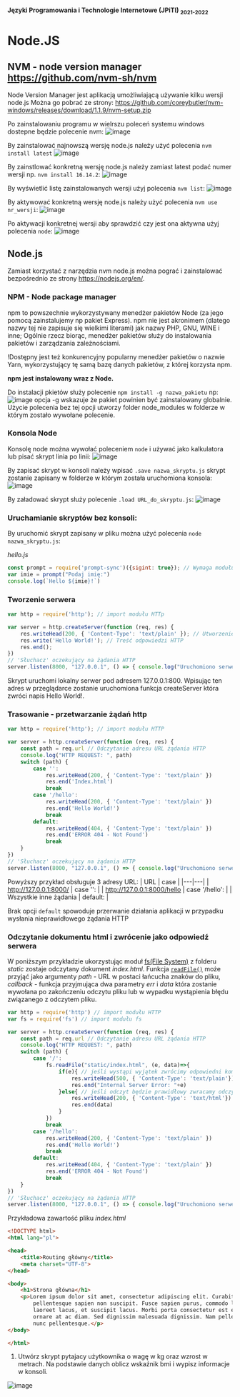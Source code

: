 #### Języki Programowania i Technologie Internetowe (JPiTI) <sub>2021-2022</sub>
# Node.JS

## NVM - node version manager https://github.com/nvm-sh/nvm
Node Version Manager jest aplikacją umożliwiającą używanie kilku wersji node.js
Można go pobrać ze strony: https://github.com/coreybutler/nvm-windows/releases/download/1.1.9/nvm-setup.zip

Po zainstalowaniu programu w wielrszu poleceń systemu windows dostepne będzie polecenie nvm:
![image](https://user-images.githubusercontent.com/37069490/163036369-5cd05169-d731-41a9-8c3a-4857384e2665.png)

By zainstalować najnowszą wersję node.js należy użyć polecenia `nvm install latest`
![image](https://user-images.githubusercontent.com/37069490/163039212-9bc72f50-6fb7-4f47-a7db-317377d9a7f8.png)

By zainstlować konkretną wersję node.js należy zamiast latest podać numer wersji np. `nvm install 16.14.2`:
![image](https://user-images.githubusercontent.com/37069490/163039457-a2e19862-73ca-40b7-995b-ae79877ddb41.png)

By wyświetlić listę zainstalowanych wersji użyj polecenia `nvm list`:
![image](https://user-images.githubusercontent.com/37069490/163041498-9980279d-defd-472e-b776-5cbf1ce3c385.png)

By aktywować konkretną wersję node.js należy użyć polecenia `nvm use nr_wersji`:
![image](https://user-images.githubusercontent.com/37069490/163043983-4bed70de-aa46-4934-89c0-559fb7459fe1.png)

Po aktywacji konkretnej wersji aby sprawdzić czy jest ona aktywna użyj polecenia `node`:
![image](https://user-images.githubusercontent.com/37069490/163044765-66bb4f86-1a44-40c1-a43e-8fb3cc89af5c.png)

## Node.js

Zamiast korzystać z narzędzia nvm node.js można pograć i zainstalować bezpośrednio ze strony 
https://nodejs.org/en/.

### NPM - Node package manager
npm to powszechnie wykorzystywany menedżer pakietów Node (za jego pomocą zainstalujemy np pakiet
Express). npm nie jest akronimem (dlatego nazwy tej nie zapisuje się wielkimi literami) jak nazwy
PHP, GNU, WINE i inne;
Ogólnie rzecz biorąc, menedżer pakietów służy do instalowania pakietów i zarządzania zależnościami.

!Dostępny jest też konkurencyjny popularny menedżer pakietów o nazwie Yarn,
wykorzystujący tę samą bazę danych pakietów, z której korzysta npm.

**npm jest instalowany wraz z Node.**

Do instalacji pkietów służy polecenie `npm install -g nazwa_pakietu` np:
![image](https://user-images.githubusercontent.com/37069490/163167221-c594de5b-6041-43e2-b7f7-6424ad313f3f.png)
opcja -g wskazuje że pakiet powinien być zainstalowany globalnie. Użycie polecenia bez tej opcji utworzy folder node_modules w folderze w którym zostało wywołane polecenie.

### Konsola Node
Konsolę node można wywołać poleceniem `node` i używać jako kalkulatora lub pisać skrypt linia po linii:
![image](https://user-images.githubusercontent.com/37069490/163172542-10ac9d96-da97-4fee-b3b0-32ec382e6cc3.png)

By zapisać skrypt w konsoli należy wpisać `.save nazwa_skryptu.js` skrypt zostanie zapisany w folderze w którym została uruchomiona konsola:
![image](https://user-images.githubusercontent.com/37069490/163173429-89229173-8bfd-48bd-bde5-16fe3eb57b3c.png)

By załadować skrypt służy polecenie `.load URL_do_skryptu.js`:
![image](https://user-images.githubusercontent.com/37069490/163173862-20b2ca14-9e3f-42ae-a90f-e559bfb586ae.png)

### Uruchamianie skryptów bez konsoli:
By uruchomić skrypt zapisany w pliku można użyć polecenia `node nazwa_skryptu.js`:

_hello.js_
```javascript
const prompt = require('prompt-sync')({sigint: true}); // Wymaga modułu prompt-sync. 
var imie = prompt("Podaj imię:")
console.log(`Hello ${imie}!`)
```

### Tworzenie serwera
```javascript
var http = require('http'); // import modułu HTTp

var server = http.createServer(function (req, res) {
    res.writeHead(200, { 'Content-Type': 'text/plain' }); // Utworzenie nagłówka HTTP
    res.write('Hello World!'); // Treść odpowiedzi HTTP
    res.end();
})
// 'Słuchacz' oczekujący na żądania HTTP
server.listen(8000, "127.0.0.1", () => { console.log("Uruchomiono serwer!(Ctrl+C - exit)") }) 
```
Skrypt uruchomi lokalny serwer pod adresem 127.0.0.1:800. Wpisując ten adres w przeglądarce zostanie uruchomiona funkcja createServer która zwróci napis Hello World!.

### Trasowanie - przetwarzanie żądań http

```javascript
var http = require('http'); // import modułu HTTP

var server = http.createServer(function (req, res) {
    const path = req.url // Odczytanie adresu URL żądania HTTP
    console.log("HTTP REQUEST: ", path)
    switch (path) {
        case '':
            res.writeHead(200, { 'Content-Type': 'text/plain' })
            res.end('Index.html')
            break
        case '/hello':
            res.writeHead(200, { 'Content-Type': 'text/plain' })
            res.end('Hello World!')
            break
        default:
            res.writeHead(404, { 'Content-Type': 'text/plain' })
            res.end('ERROR 404 - Not Found')
            break
    }
})
// 'Słuchacz' oczekujący na żądania HTTP
server.listen(8000, "127.0.0.1", () => { console.log("Uruchomiono serwer!(Ctrl+C - exit)") }) 
```
Powyższy przykład obsługuje 3 adresy URL:
| URL | case |
|---|---|
| http://127.0.0.1:8000/ | case '': |
| http://127.0.0.1:8000/hello | case '/hello': |
| Wszystkie inne żądania | default: |

Brak opcji `default` spowoduje przerwanie działania aplikacji w przypadku wysłania nieprawidłowego żądania HTTP

### Odczytanie dokumentu html i zwrócenie jako odpowiedź serwera

W poniższym przykładzie ukorzystując moduł [fs(File System)](https://nodejs.org/api/fs.html) z folderu *static* zostaje odczytany dokument *index.html*.
Funkcja [`readFile()`](https://nodejs.org/api/fs.html#:~:text=fs.Dirent%3E%20objects.-,fs.readFile(path%5B%2C%20options%5D%2C%20callback),-%23) może przyjąć jako argumenty *path* - URL w postaci łańcucha znaków do pliku, *callback* - funkcja przyjmująca dwa parametry *err* i *data* która zostanie wywołana po zakończeniu odczytu pliku lub w wypadku wystąpienia błędu związanego z odczytem pliku.

```javascript
var http = require('http') // import modułu HTTP
var fs = require('fs') // import modułu fs

var server = http.createServer(function (req, res) {
    const path = req.url // Odczytanie adresu URL żądania HTTP
    console.log("HTTP REQUEST: ", path)
    switch (path) {
        case '/':
            fs.readFile("static/index.html", (e, data)=>{
                if(e){ // jeśli wystąpi wyjątek zwrócimy odpowiedni komunikat
                    res.writeHead(500, { 'Content-Type': 'text/plain'})
                    res.end("Internal Server Error: "+e)
                }else{ // jeśli odczyt będzie prawidłowy zwracamy odczytany dokument
                    res.writeHead(200, { 'Content-Type': 'text/html'})
                    res.end(data)
                }
            })
            break
        case '/hello':
            res.writeHead(200, { 'Content-Type': 'text/plain' })
            res.end('Hello World!')
            break
        default:
            res.writeHead(404, { 'Content-Type': 'text/plain' })
            res.end('ERROR 404 - Not Found')
            break
    }
})
// 'Słuchacz' oczekujący na żądania HTTP
server.listen(8000, "127.0.0.1", () => { console.log("Uruchomiono serwer!(Ctrl+C - exit)") }) 
```
Przykładowa zawartość pliku *index.html*
```html
<!DOCTYPE html>
<html lang="pl">

<head>
    <title>Routing główny</title>
    <meta charset="UTF-8">
</head>

<body>
    <h1>Strona główna</h1>
    <p>Lorem ipsum dolor sit amet, consectetur adipiscing elit. Curabitur quis sollicitudin mi. Curabitur mattis
        pellentesque sapien non suscipit. Fusce sapien purus, commodo lacinia finibus non, placerat id justo. Nam at
        laoreet lacus, et suscipit lacus. Morbi porta consectetur est eu porttitor. Suspendisse a lorem eu sem commodo
        ornare at ac diam. Sed dignissim malesuada dignissim. Nam pellentesque nibh convallis libero laoreet, ac feugiat
        nunc pellentesque.</p>
</body>

</html>
```


1. Utwórz skrypt pytajacy użytkownika o wagę w kg oraz wzrost w metrach. Na podstawie danych oblicz wskaźnik bmi i wypisz informacje w konsoli.

![image](https://i.redd.it/n08d5h8v4id21.jpg)
